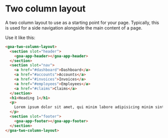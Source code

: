 # Two column layout
A two column layout to use as a starting point for your page. Typically, this is used for a side navigation alongside the main content of a page.

Use it like this:
```html
<goa-two-column-layout>
  <section slot="header">
    <goa-app-header></goa-app-header>
  </section>
  <section slot="nav">
    <a href="#dashboard">Dashboard</a>
    <a href="#accounts">Accounts</a>
    <a href="#invoices">Invoices</a>
    <a href="#employees">Employees</a>
    <a href="#claims">Claims</a>
  </section>
  <h1>Heading 1</h1>
  <p>
    Lorem ipsum dolor sit amet, qui minim labore adipisicing minim sint cillum sint consectetur cupidatat.
  </p>
  <section slot="footer">
    <goa-app-footer></goa-app-footer>
  </section>
</goa-two-column-layout>
```
